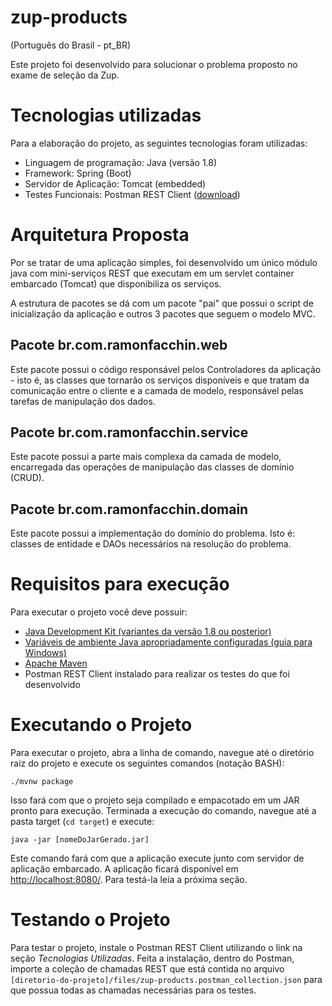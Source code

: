 # zup-products

(Português do Brasil - pt_BR)

Este projeto foi desenvolvido para solucionar o problema proposto no exame de seleção da Zup.

# Tecnologias utilizadas

Para a elaboração do projeto, as seguintes tecnologias foram utilizadas:
* Linguagem de programação: Java (versão 1.8)
* Framework: Spring (Boot)
* Servidor de Aplicação: Tomcat (embedded)
* Testes Funcionais: Postman REST Client ([download](https://www.getpostman.com/))

# Arquitetura Proposta

Por se tratar de uma aplicação simples, foi desenvolvido um único módulo java com mini-serviços REST que executam em um servlet container embarcado (Tomcat) que disponibiliza os serviços.

A estrutura de pacotes se dá com um pacote "pai" que possui o script de inicialização da aplicação e outros 3 pacotes que seguem o modelo MVC.

## Pacote br.com.ramonfacchin.web

Este pacote possui o código responsável pelos Controladores da aplicação - isto é, as classes que tornarão os serviços disponíveis e que tratam da comunicação entre o cliente e a camada de modelo, responsável pelas tarefas de manipulação dos dados.

## Pacote br.com.ramonfacchin.service

Este pacote possui a parte mais complexa da camada de modelo, encarregada das operações de manipulação das classes de domínio (CRUD).

## Pacote br.com.ramonfacchin.domain

Este pacote possui a implementação do domínio do problema. Isto é: classes de entidade e DAOs necessários na resolução do problema.

# Requisitos para execução

Para executar o projeto você deve possuir:
* [Java Development Kit (variantes da versão 1.8 ou posterior)](http://www.oracle.com/technetwork/pt/java/javase/downloads/jdk8-downloads-2133151.html)
* [Variáveis de ambiente Java apropriadamente configuradas (guia para Windows)](http://www.devmedia.com.br/preparacao-do-ambiente-para-desenvolvimento-em-java/25188)
* [Apache Maven](http://maven.apache.org/)
* Postman REST Client instalado para realizar os testes do que foi desenvolvido

# Executando o Projeto

Para executar o projeto, abra a linha de comando, navegue até o diretório raiz do projeto e execute os seguintes comandos (notação BASH):

`./mvnw package`

Isso fará com que o projeto seja compilado e empacotado em um JAR pronto para execução. Terminada a execução do comando, navegue até a pasta target (`cd target`) e execute:

`java -jar [nomeDoJarGerado.jar]`

Este comando fará com que a aplicação execute junto com servidor de aplicação embarcado. A aplicação ficará disponível em [http://localhost:8080/](http://localhost:8080/). Para testá-la leia a próxima seção.

# Testando o Projeto

Para testar o projeto, instale o Postman REST Client utilizando o link na seção *Tecnologias Utilizadas*. Feita a instalação, dentro do Postman, importe a coleção de chamadas REST que está contida no arquivo `[diretorio-do-projeto]/files/zup-products.postman_collection.json` para que possua todas as chamadas necessárias para os testes.

